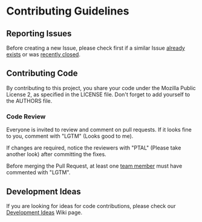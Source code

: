 # Contributing Guidelines

## Reporting Issues

Before creating a new Issue, please check first if a similar Issue [already exists](https://github.com/ashishaffinion/mysql/issues?state=open) or was [recently closed](https://github.com/ashishaffinion/mysql/issues?direction=desc&page=1&sort=updated&state=closed).

## Contributing Code

By contributing to this project, you share your code under the Mozilla Public License 2, as specified in the LICENSE file.
Don't forget to add yourself to the AUTHORS file.

### Code Review

Everyone is invited to review and comment on pull requests.
If it looks fine to you, comment with "LGTM" (Looks good to me).

If changes are required, notice the reviewers with "PTAL" (Please take another look) after committing the fixes.

Before merging the Pull Request, at least one [team member](https://github.com/ashishaffinion?tab=members) must have commented with "LGTM".

## Development Ideas

If you are looking for ideas for code contributions, please check our [Development Ideas](https://github.com/ashishaffinion/mysql/wiki/Development-Ideas) Wiki page.
